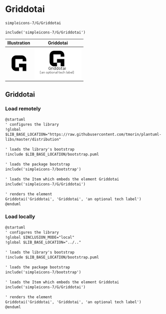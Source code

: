 # Griddotai


```text
simpleicons-7/G/Griddotai
```

```text
include('simpleicons-7/G/Griddotai')
```



| Illustration | Griddotai |
| :---: | :---: |
| ![illustration for Illustration](../../simpleicons-7/G/Griddotai.png) | ![illustration for Griddotai](../../simpleicons-7/G/Griddotai.Local.png) |




## Griddotai

### Load remotely
```plantuml
@startuml
' configures the library
!global $LIB_BASE_LOCATION="https://raw.githubusercontent.com/tmorin/plantuml-libs/master/distribution"

' loads the library's bootstrap
!include $LIB_BASE_LOCATION/bootstrap.puml

' loads the package bootstrap
include('simpleicons-7/bootstrap')

' loads the Item which embeds the element Griddotai
include('simpleicons-7/G/Griddotai')

' renders the element
Griddotai('Griddotai', 'Griddotai', 'an optional tech label')
@enduml
```

### Load locally
```plantuml
@startuml
' configures the library
!global $INCLUSION_MODE="local"
!global $LIB_BASE_LOCATION="../.."

' loads the library's bootstrap
!include $LIB_BASE_LOCATION/bootstrap.puml

' loads the package bootstrap
include('simpleicons-7/bootstrap')

' loads the Item which embeds the element Griddotai
include('simpleicons-7/G/Griddotai')

' renders the element
Griddotai('Griddotai', 'Griddotai', 'an optional tech label')
@enduml
```

